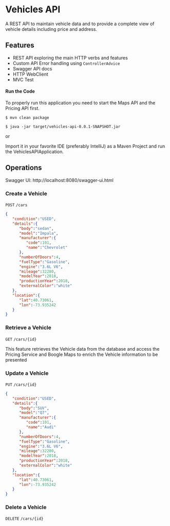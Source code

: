 # Vehicles API

A REST API to maintain vehicle data and to provide a complete
view of vehicle details including price and address.

## Features

- REST API exploring the main HTTP verbs and features
- Custom API Error handling using `ControllerAdvice`
- Swagger API docs
- HTTP WebClient
- MVC Test

#### Run the Code

To properly run this application you need to start the Maps API and
the Pricing API first.


```
$ mvn clean package
```

```
$ java -jar target/vehicles-api-0.0.1-SNAPSHOT.jar
```
or

Import it in your favorite IDE (preferably IntelliJ) as a Maven Project and run the VehiclesAPIApplication.

## Operations

Swagger UI: http://localhost:8080/swagger-ui.html

### Create a Vehicle

`POST` `/cars`
```json
{
   "condition":"USED",
   "details":{
      "body":"sedan",
      "model":"Impala",
      "manufacturer":{
         "code":101,
         "name":"Chevrolet"
      },
      "numberOfDoors":4,
      "fuelType":"Gasoline",
      "engine":"3.6L V6",
      "mileage":32280,
      "modelYear":2018,
      "productionYear":2018,
      "externalColor":"white"
   },
   "location":{
      "lat":40.73061,
      "lon":-73.935242
   }
}
```

### Retrieve a Vehicle

`GET` `/cars/{id}`

This feature retrieves the Vehicle data from the database
and access the Pricing Service and Boogle Maps to enrich 
the Vehicle information to be presented

### Update a Vehicle

`PUT` `/cars/{id}`

```json
{
   "condition":"USED",
   "details":{
      "body":"SUV",
      "model":"Q7",
      "manufacturer":{
         "code":101,
         "name":"Audi"
      },
      "numberOfDoors":4,
      "fuelType":"Gasoline",
      "engine":"3.6L V6",
      "mileage":32280,
      "modelYear":2018,
      "productionYear":2018,
      "externalColor":"white"
   },
   "location":{
      "lat":40.73061,
      "lon":-73.935242
   }
}
```

### Delete a Vehicle

`DELETE` `/cars/{id}`
